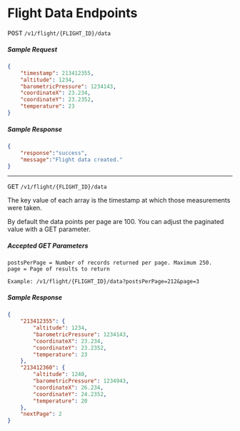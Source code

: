 # Flight Data Endpoints

<a name="post-flightdata"></a>
<kbd>POST</kbd> `/v1/flight/{FLIGHT_ID}/data`

##### Sample Request

```json
{
	"timestamp": 213412355,
	"altitude": 1234,
	"barometricPressure": 1234143,
	"coordinateX": 23.234,
	"coordinateY": 23.2352,
	"temperature": 23
}
```

##### Sample Response

```json
{
	"response":"success",
	"message":"Flight data created."
}
```

----

<a name="get-flightdata"></a>
<kbd>GET</kbd> `/v1/flight/{FLIGHT_ID}/data`

The key value of each array is the timestamp at which those measurements were taken.

By default the data points per page are 100. You can adjust the paginated value with a GET parameter. 

##### Accepted GET Parameters

```
postsPerPage = Number of records returned per page. Maximum 250.
page = Page of results to return

Example: /v1/flight/{FLIGHT_ID}/data?postsPerPage=212&page=3
```

##### Sample Response

```json
{
	"213412355": {
		"altitude": 1234,
		"barometricPressure": 1234143,
		"coordinateX": 23.234,
		"coordinateY": 23.2352,
		"temperature": 23
	},
	"213412360": {
		"altitude": 1240,
		"barometricPressure": 1234943,
		"coordinateX": 26.234,
		"coordinateY": 24.2352,
		"temperature": 20
	},
	"nextPage": 2
}
```